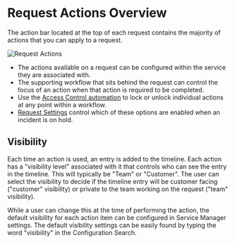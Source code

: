 # Request Actions Overview
The action bar located at the top of each request contains the majority of actions that you can apply to a request. 

![Request Actions](_books/servicemanager-user-guide/service-portfolio/requests/images/action-bar.png)

* The actions available on a request can be configured within the service they are associated with.
* The supporting workflow that sits behind the request can control the focus of an action when that action is required to be completed.
* Use the [Access Control automation](/servicemanager-config/customize/workflows/service-manager-workflows#access-control) to lock or unlock individual actions at any point within a workflow.
* [Request Settings](/servicemanager-config/administration/request-settings#on-hold-settings) control which of these options are enabled when an incident is on hold.

## Visibility
Each time an action is used, an entry is added to the timeline.  Each action has a "visibility level" associated with it that controls who can see the entry in the timeline. This will typically be "Team" or "Customer". The user can select the visibility to decide if the timeline entry will be customer facing ("customer" visibility) or private to the team working on the request ("team" visibility).

While a user can change this at the time of performing the action, the default visibility for each action item can be configured in Service Manager settings. The default visibility settings can be easily found by typing the word "visibility" in the Configuration Search. 

<!--
## Linked Services
Link other related Services to the request
## Authorisers
Add Authorisers to a Request
## Email
Send an email directly from the request
## Customer
Change the customer that is associated to this request
## Assign
Reassign the request to another team or user
## Connections
Add other users that might have an interested in this request and keep them updated by email
## Escalate
Reset the Priority for this request
## Category
Set the Request Category
## Assets
Associate One or more assets to this request
## Boards
See what Boards this request is on or add it to a Board
## Solutions
If linked to a Problem Record this will present possible solutions
## Resolve and Close
Capture resolution details
## Cancel
Raised by mistake? Use this option to cancel a request
## Print
Select and Print details of the request -->